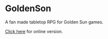 # GoldenSon
A fan made tabletop RPG for Golden Sun games.

[Click here](http://skyspiral7.github.io/GoldenSon/character.html) for online version.

